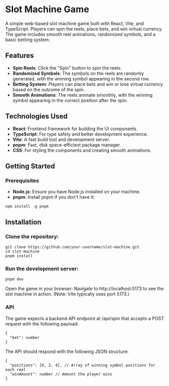 # Slot Machine Game

A simple web-based slot machine game built with React, Vite, and TypeScript. Players can spin the reels, place bets, and win virtual currency. The game includes smooth reel animations, randomized symbols, and a basic betting system.

## Features

- **Spin Reels**: Click the "Spin" button to spin the reels.
- **Randomized Symbols**: The symbols on the reels are randomly generated, with the winning symbol appearing in the second row.
- **Betting System**: Players can place bets and win or lose virtual currency based on the outcome of the spin.
- **Smooth Animations**: The reels animate smoothly, with the winning symbol appearing in the correct position after the spin.

## Technologies Used

- **React**: Frontend framework for building the UI components.
- **TypeScript**: For type safety and better development experience.
- **Vite**: A fast build tool and development server.
- **pnpm**: Fast, disk space-efficient package manager.
- **CSS**: For styling the components and creating smooth animations.

## Getting Started

### Prerequisites

- **Node.js**: Ensure you have Node.js installed on your machine.
- **pnpm**: Install pnpm if you don't have it:

```
npm install -g pnpm
```

## Installation

### Clone the repository:

```
git clone https://github.com/your-username/slot-machine.git
cd slot-machine
pnpm install
```

### Run the development server:

```
pnpm dev
```

Open the game in your browser: Navigate to http://localhost:5173 to see the slot machine in action. (Note: Vite typically uses port 5173.)

### API

The game expects a backend API endpoint at /api/spin that accepts a POST request with the following payload:

```
{
  "bet": number
}
```

The API should respond with the following JSON structure:

```
{
  "positions": [0, 2, 4], // Array of winning symbol positions for each reel
  "winAmount": number // Amount the player wins
}
```
